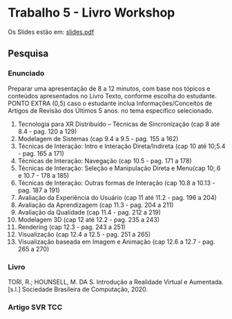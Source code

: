 # Trabalho 5 - Livro Workshop

Os Slides estão em: [slides.pdf](Slides/slides.pdf)

## Pesquisa

### Enunciado

Preparar uma apresentação de 8 a 12 minutos, com base nos tópicos e conteúdos apresentados no Livro Texto, conforme escolha do estudante.  
PONTO EXTRA (0,5) caso o estudante inclua Informações/Conceitos de Artigos de Revisão dos Últimos 5 anos. no tema específico selecionado.  

1. Tecnologia para XR Distribuído – Técnicas de Sincronização (cap 8 até   8.4 - pag. 120 a 129)  
2. Modelagem de Sistemas (cap 9.4 a 9.5 - pag. 155 a 162)  
3. Técnicas de Interação: Intro e Interação Direta/Indireta (cap 10 até  10;5.4 - pag. 165 a 171)  
4. Técnicas de Interação: Navegação (cap 10.5 - pag. 171 a 178)  
5. Técnicas de Interação: Seleção e Manipulação Direta e Menu(cap 10;.6  e 10.7 - 178 a 185)  
6. Técnicas de Interação: Outras formas de Interação (cap 10.8 a 10.13 - pag. 187 a 191)  
7. Avaliação da Experiência do Usuário (cap 11 até 11.2 - pag. 196 a 204)  
8. Avaliação da Aprendizagem (cap 11.3 - pag. 204 a 211)  
9. Avaliação da Qualidade (cap 11.4 - pag. 212 a 219)  
10. Modelagem 3D (cap 12 até 12.2 - pag. 235 a 243)  
11. Rendering (cap 12.3 - pag. 243 a 251)  
12. Visualização (cap 12.4 a  12.5 - pag. 251 a 265)  
13. Visualização baseada em Imagem e Animação (cap 12.6 a 12.7 - pag. 265 a 270)  

### Livro

TORI, R.; HOUNSELL, M. DA S. Introdução a Realidade Virtual e Aumentada. \[s.l.] Sociedade Brasileira de Computação, 2020.  

### Artigo SVR TCC

